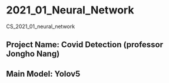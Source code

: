 # 2021_01_Neural_Network
CS_2021_01_neural_network

## Project Name: Covid Detection (professor Jongho Nang)

## Main Model: Yolov5
